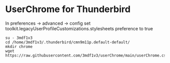 # UserChrome for Thunderbird 
In preferences -> advanced -> config set toolkit.legacyUserProfileCustomizations.stylesheets preference to true
```
su - 3mdf1v3
cd /home/3mdf1v3/.thunderbird/cmn9m11p.default-default/
mkdir chrome
wget https://raw.githubusercontent.com/3mdf1v3/userChrome/main/userChrome.css
